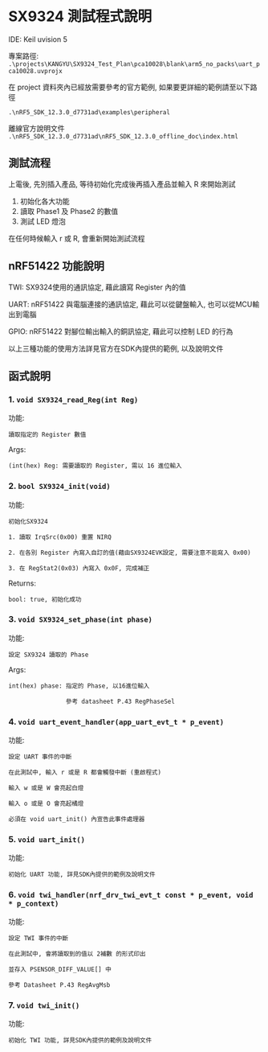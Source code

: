 # SX9324 測試程式說明

IDE: Keil uvision 5

專案路徑: 
```.\projects\KANGYU\SX9324_Test_Plan\pca10028\blank\arm5_no_packs\uart_pca10028.uvprojx```

在 project 資料夾內已經放需要參考的官方範例, 如果要更詳細的範例請至以下路徑

```.\nRF5_SDK_12.3.0_d7731ad\examples\peripheral```

離線官方說明文件
```.\nRF5_SDK_12.3.0_d7731ad\nRF5_SDK_12.3.0_offline_doc\index.html```


## 測試流程

上電後, 先別插入產品, 等待初始化完成後再插入產品並輸入 R 來開始測試

1. 初始化各大功能
2. 讀取 Phase1 及 Phase2 的數值
3. 測試 LED 燈泡

在任何時候輸入 r 或 R, 會重新開始測試流程

## nRF51422 功能說明

TWI: SX9324使用的通訊協定, 藉此讀寫 Register 內的值

UART: nRF51422 與電腦連接的通訊協定, 藉此可以從鍵盤輸入, 也可以從MCU輸出到電腦

GPIO: nRF51422 對腳位輸出輸入的銅訊協定, 藉此可以控制 LED 的行為

以上三種功能的使用方法詳見官方在SDK內提供的範例, 以及說明文件

## 函式說明

### 1. ``` void SX9324_read_Reg(int Reg) ```
功能:

    讀取指定的 Register 數值

Args:

    (int(hex) Reg: 需要讀取的 Register, 需以 16 進位輸入


### 2. ```bool SX9324_init(void) ```
功能:

    初始化SX9324

    1. 讀取 IrqSrc(0x00) 重置 NIRQ

    2. 在各別 Register 內寫入自訂的值(藉由SX9324EVK設定, 需要注意不能寫入 0x00)

    3. 在 RegStat2(0x03) 內寫入 0x0F, 完成補正

Returns:
    
    bool: true, 初始化成功

### 3. ```void SX9324_set_phase(int phase)```

功能:
    
    設定 SX9324 讀取的 Phase
    
Args:
    
    int(hex) phase: 指定的 Phase, 以16進位輸入
    
                    參考 datasheet P.43 RegPhaseSel

### 4. ```void uart_event_handler(app_uart_evt_t * p_event)```

功能:
    
    設定 UART 事件的中斷

    在此測試中, 輸入 r 或是 R 都會觸發中斷 (重啟程式)
    
    輸入 w 或是 W 會亮起白燈
    
    輸入 o 或是 O 會亮起橘燈

    必須在 void uart_init() 內宣告此事件處理器

### 5. ```void uart_init()```

功能:
    
    初始化 UART 功能, 詳見SDK內提供的範例及說明文件

### 6. ```void twi_handler(nrf_drv_twi_evt_t const * p_event, void * p_context)```

功能:

    設定 TWI 事件的中斷

    在此測試中, 會將讀取到的值以 2補數 的形式印出
    
    並存入 PSENSOR_DIFF_VALUE[] 中

    參考 Datasheet P.43 RegAvgMsb

### 7. ```void twi_init()```

功能:
    
    初始化 TWI 功能, 詳見SDK內提供的範例及說明文件
